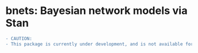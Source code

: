# bnets: Bayesian network models via Stan
```diff
- CAUTION: 
- This package is currently under development, and is not available for use. If wanting to fit a network model with Bayesian regularization, please feel free to contact me at drwwilliams@ucdavis.edu and I will provide the necessary code directly to you. 
